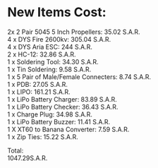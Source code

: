 # New Items Cost: 

2x 2 Pair 5045 5 Inch Propellers: 35.02 S.A.R. <br/>
4 x DYS Fire 2600kv: 305.04 S.A.R.<br/>
4 x DYS Aria ESC: 244 S.A.R.<br/>
2 x HC-12: 32.86 S.A.R.<br/>
1 x Soldering Tool: 34.30 S.A.R.<br/>
1 x Tin Soldering: 9.58 S.A.R.<br/>
1 x 5 Pair of Male/Female Connecters: 8.74 S.A.R.<br/>
1 x PDB: 27.05 S.A.R.<br/>
1 x LIPO: 161.21 S.A.R.<br/>
1 x LiPo Battery Charger: 83.89 S.A.R.<br/>
1 x LiPo Battery Checker: 36.43 S.A.R.<br/>
1 x Charge Plug: 34.98 S.A.R.<br/>
1 x LiPo Battery Buzzer: 11.41 S.A.R.<br/>
1 X XT60 to Banana Converter: 7.59 S.A.R.<br/>
1 x Zip Ties: 15.22 S.A.R.<br/>

Total: <br/>
1047.29S.A.R.<br/>
